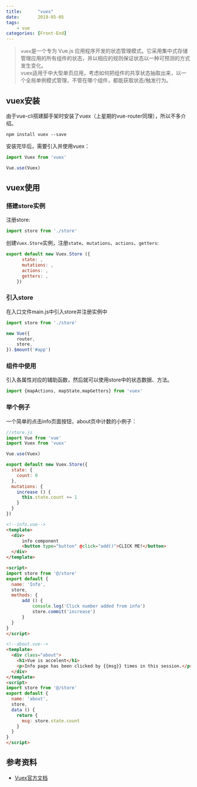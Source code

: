 ```yaml
---
title:      "vuex"
date:       2019-05-05
tags: 
    - vue
categories: [Front-End]
---
```


> `vuex`是一个专为 Vue.js 应用程序开发的状态管理模式。它采用集中式存储管理应用的所有组件的状态，并以相应的规则保证状态以一种可预测的方式发生变化。  
> vuex适用于中大型单页应用，考虑如何把组件的共享状态抽取出来，以一个全局单例模式管理，不管在哪个组件，都能获取状态/触发行为。

<!--more-->

## vuex安装

由于vue-cli搭建脚手架时安装了vuex（上星期的vue-router同理），所以不多介绍。  

```node
npm install vuex --save
```

安装完毕后，需要引入并使用vuex：

```js
import Vuex from 'vuex'

Vue.use(Vuex)
```

## vuex使用

### 搭建store实例

注册store:

```js
import store from './store'
```

创建`Vuex.Store`实例，注册`state`、`mutations`、`actions`、`getters`:

```js
export default new Vuex.Store ({
      state: ,
      mutations: ,
      actions: ,
      getters: ,
    })
```

### 引入store

在入口文件main.js中引入store并注册实例中

```js
import store from './store'

new Vue({
    router,
    store,
}).$mount('#app')
```

### 组件中使用

引入各属性对应的辅助函数，然后就可以使用store中的状态数据、方法。

```js
import {mapActions, mapState,mapGetters} from 'vuex'
```

### 举个例子

一个简单的点击info页面按钮，about页中计数的小例子：

```js
//store.js
import Vue from 'vue'
import Vuex from 'vuex'

Vue.use(Vuex)

export default new Vuex.Store({
  state: {
    count: 0
  },
  mutations: {
    increase () {
      this.state.count += 1
    }
  }
})
```

```html
<!--info.vue-->
<template>
  <div>
      info component
      <button type="button" @click="add()">CLICK ME!</button>
  </div>
</template>

<script>
import store from '@/store'
export default {
  name: 'Info',
  store,
  methods: {
      add () {
          console.log('Click number added from info')
          store.commit('increase')
      }
  }
}
</script>
```

```html
<!--about.vue-->
<template>
  <div class="about">
    <h1>Vue is accelent</h1>
    <p>Info page has been clicked by {{msg}} times in this session.</p>
  </div>
</template>
<script>
import store from '@/store'
export default {
  name: 'about',
  store,
  data () {
    return {
      msg: store.state.count
    }
  }
}
</script>
```

## 参考资料

- [Vuex官方文档](https://vuex.vuejs.org/zh/)
